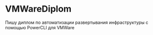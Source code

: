 # VMWareDiplom
Пишу диплом по автоматизации развертывания инфраструктуры с помощью PowerCLI для VMWare
